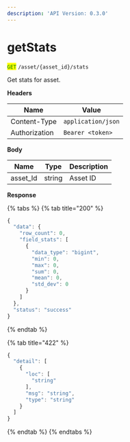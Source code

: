 ```yaml
---
description: 'API Version: 0.3.0'
---
```


# getStats

<mark style="color:green;">`GET`</mark> `/asset/{asset_id}/stats`

Get stats for asset.

**Headers**

| Name          | Value              |
| ------------- | ------------------ |
| Content-Type  | `application/json` |
| Authorization | `Bearer <token>`   |

**Body**

| Name      | Type   | Description |
| --------- | ------ | ----------- |
| asset\_Id | string | Asset ID    |

**Response**

{% tabs %}
{% tab title="200" %}
```javascript
{
  "data": {
    "row_count": 0,
    "field_stats": [
      {
        "data_type": "bigint",
        "min": 0,
        "max": 0,
        "sum": 0,
        "mean": 0,
        "std_dev": 0
      }
    ]
  },
  "status": "success"
}
```
{% endtab %}

{% tab title="422" %}
```javascript
{
  "detail": [
    {
      "loc": [
        "string"
      ],
      "msg": "string",
      "type": "string"
    }
  ]
}
```
{% endtab %}
{% endtabs %}

